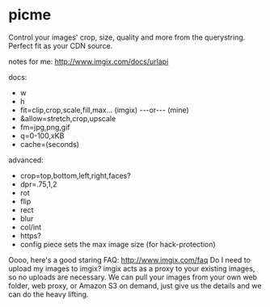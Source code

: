 picme
=====

Control your images' crop, size, quality and more from the querystring.  Perfect fit as your CDN source.

notes for me:
http://www.imgix.com/docs/urlapi

docs:
- w
- h
- fit=clip,crop,scale,fill,max... (imgix)   ---or---   (mine)
- &allow=stretch,crop,upscale
- fm=jpg,png,gif
- q=0-100,xKB
- cache=(seconds)
 
advanced:
- crop=top,bottom,left,right,faces?
- dpr=.75,1,2
- rot
- flip
- rect
- blur
- col/int
- https?
- config piece sets the max image size (for hack-protection)
 

Oooo, here's a good staring FAQ: http://www.imgix.com/faq
Do I need to upload my images to imgix?
imgix acts as a proxy to your existing images, so no uploads are necessary. We can pull your images from your own web folder, web proxy, or Amazon S3 on demand, just give us the details and we can do the heavy lifting.
